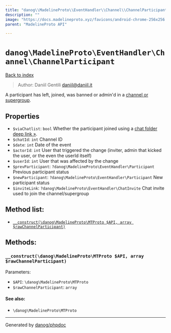 ```yaml
---
title: "danog\\MadelineProto\\EventHandler\\Channel\\ChannelParticipant: A participant has left, joined, was banned or admin'd in a [channel or supergroup](https://core.telegram.org/api/channel)."
description: ""
image: "https://docs.madelineproto.xyz/favicons/android-chrome-256x256.png"
parent: "MadelineProto API"

---
```

# `danog\MadelineProto\EventHandler\Channel\ChannelParticipant`
[Back to index](../../../../index.html)

> Author: Daniil Gentili <daniil@daniil.it>  
  

A participant has left, joined, was banned or admin'd in a [channel or supergroup](https://core.telegram.org/api/channel).  



## Properties
* `$viaChatlist`: `bool` Whether the participant joined using a [chat folder deep link »](https://core.telegram.org/api/links#chat-folder-links).
* `$chatId`: `int` Channel ID
* `$date`: `int` Date of the event
* `$actorId`: `int` User that triggered the change (inviter, admin that kicked the user, or the even the userId itself)
* `$userId`: `int` User that was affected by the change
* `$prevParticipant`: `?danog\MadelineProto\EventHandler\Participant` Previous participant status
* `$newParticipant`: `?danog\MadelineProto\EventHandler\Participant` New participant status
* `$inviteLink`: `?danog\MadelineProto\EventHandler\ChatInvite` Chat invite used to join the channel/supergroup

## Method list:
* [`__construct(\danog\MadelineProto\MTProto $API, array $rawChannelParticipant)`](#__construct)

## Methods:
### <a name="__construct"></a> `__construct(\danog\MadelineProto\MTProto $API, array $rawChannelParticipant)`




Parameters:

* `$API`: `\danog\MadelineProto\MTProto`   
* `$rawChannelParticipant`: `array`   


#### See also: 
* `\danog\MadelineProto\MTProto`




---
Generated by [danog/phpdoc](https://phpdoc.daniil.it)
